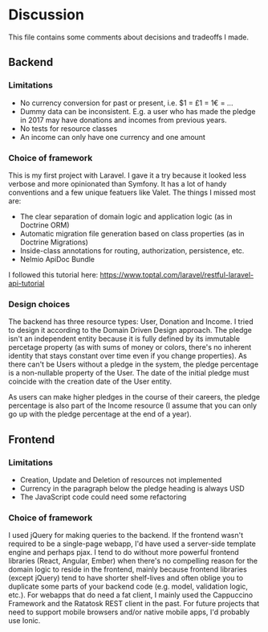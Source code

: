 # Discussion

This file contains some comments about decisions and tradeoffs I made.

## Backend

### Limitations
* No currency conversion for past or present, i.e. $1 = £1 = 1€ = ...
* Dummy data can be inconsistent. E.g. a user who has made the pledge in 2017 may have donations 
and incomes from previous years.
* No tests for resource classes
* An income can only have one currency and one amount

### Choice of framework
This is my first project with Laravel. I gave it a try because it looked less verbose and 
more opinionated than Symfony. It has a lot of handy conventions and a few unique featuers 
like Valet. The things I missed most are:
* The clear separation of domain logic and application logic (as in Doctrine ORM)
* Automatic migration file generation based on class properties (as in Doctrine Migrations)
* Inside-class annotations for routing, authorization, persistence, etc.
* Nelmio ApiDoc Bundle 

I followed this tutorial here: https://www.toptal.com/laravel/restful-laravel-api-tutorial

### Design choices

The backend has three resource types: User, Donation and Income. I tried to design it according 
to the Domain Driven Design approach. The pledge isn't an independent entity because it is 
fully defined by its immutable percetage property (as with sums of money or colors, there's no 
inherent identity that stays constant over time even if you change properties). As there can't be 
Users without a pledge in the system, the pledge percentage is a non-nullable property of the 
User. The date of the initial pledge must coincide with the creation date of the User entity.

As users can make higher pledges in the course of their careers, the pledge percentage is also 
part of the Income resource (I assume that you can only go up with the pledge percentage at the 
end of a year).

## Frontend

### Limitations
* Creation, Update and Deletion of resources not implemented
* Currency in the paragraph below the pledge heading is always USD
* The JavaScript code could need some refactoring

### Choice of framework
I used jQuery for making queries to the backend. If the frontend wasn't required to be a
single-page webapp, I'd have used a server-side template engine and perhaps pjax. I tend
to do without more powerful frontend libraries (React, Angular, Ember) when there's no
compelling reason for the domain logic to reside in the frontend, mainly because frontend 
libraries (except jQuery) tend to have shorter shelf-lives and often oblige you to 
duplicate some parts of your backend code (e.g. model, validation logic, etc.). 
For webapps that do need a fat client, I mainly used the Cappuccino Framework and 
the Ratatosk REST client in the past. For future projects that need to support mobile 
browsers and/or native mobile apps, I'd probably use Ionic.

